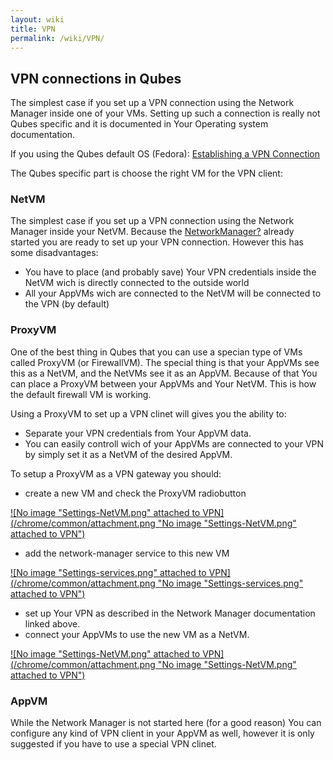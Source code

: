 ```yaml
---
layout: wiki
title: VPN
permalink: /wiki/VPN/
---
```


VPN connections in Qubes
------------------------

The simplest case if you set up a VPN connection using the Network Manager inside one of your VMs. Setting up such a connection is really not Qubes specific and it is documented in Your Operating system documentation.

If you using the Qubes default OS (Fedora): [​Establishing a VPN Connection](http://docs.fedoraproject.org/en-US/Fedora/18/html/System_Administrators_Guide/sec-Establishing_a_VPN_Connection.html)

The Qubes specific part is choose the right VM for the VPN client:

### NetVM

The simplest case if you set up a VPN connection using the Network Manager inside your NetVM. Because the [NetworkManager?](/wiki/NetworkManager) already started you are ready to set up your VPN connection. However this has some disadvantages:

-   You have to place (and probably save) Your VPN credentials inside the NetVM wich is directly connected to the outside world
-   All your AppVMs wich are connected to the NetVM will be connected to the VPN (by default)

### ProxyVM

One of the best thing in Qubes that you can use a specian type of VMs called ProxyVM (or FirewallVM). The special thing is that your AppVMs see this as a NetVM, and the NetVMs see it as an AppVM. Because of that You can place a ProxyVM between your AppVMs and Your NetVM. This is how the default firewall VM is working.

Using a ProxyVM to set up a VPN clinet will gives you the ability to:

-   Separate your VPN credentials from Your AppVM data.
-   You can easily controll wich of your AppVMs are connected to your VPN by simply set it as a NetVM of the desired AppVM.

To setup a ProxyVM as a VPN gateway you should:

-   create a new VM and check the ProxyVM radiobutton

[![No image "Settings-NetVM.png" attached to VPN](/chrome/common/attachment.png "No image "Settings-NetVM.png" attached to VPN")](/attachment/wiki/VPN/Settings-NetVM.png)

-   add the network-manager service to this new VM

[![No image "Settings-services.png" attached to VPN](/chrome/common/attachment.png "No image "Settings-services.png" attached to VPN")](/attachment/wiki/VPN/Settings-services.png)

-   set up Your VPN as described in the Network Manager documentation linked above.
-   connect your AppVMs to use the new VM as a NetVM.

[![No image "Settings-NetVM.png" attached to VPN](/chrome/common/attachment.png "No image "Settings-NetVM.png" attached to VPN")](/attachment/wiki/VPN/Settings-NetVM.png)

### AppVM

While the Network Manager is not started here (for a good reason) You can configure any kind of VPN client in your AppVM as well, however it is only suggested if you have to use a special VPN clinet.
